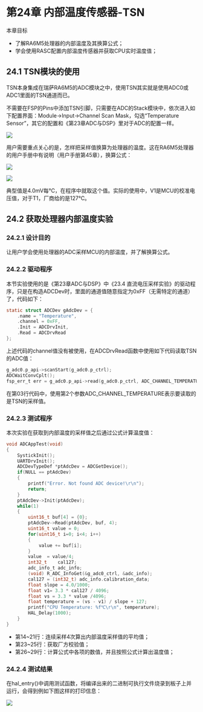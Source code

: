 # 第24章 内部温度传感器-TSN

本章目标

- 了解RA6M5处理器的内部温度及其换算公式；
- 学会使用RASC配置内部温度传感器并获取CPU实时温度值； 

## 24.1 TSN模块的使用

TSN本身集成在瑞萨RA6M5的ADC模块之中，使用TSN其实就是使用ADC0或ADC1里面的TSN通道而已。

不需要在FSP的Pins中添加TSN引脚，只需要在ADC的Stack模块中，依次进入如下配置界面：Module->Input->Channel Scan Mask，勾选“Temperature Sensor”，其它的配置和《第23章ADC与DSP》里对于ADC的配置一样。

![](http://photos.100ask.net/renesas-docs/DShanMCU_RA6M5/object_oriented_module_programming_method_in_ARM_embedded_system/chapter-24/image1.png)

用户需要重点关心的是，怎样把采样值换算为处理器的温度。这在RA6M5处理器的用户手册中有说明（用户手册第45章），换算公式：

![](http://photos.100ask.net/renesas-docs/DShanMCU_RA6M5/object_oriented_module_programming_method_in_ARM_embedded_system/chapter-24/image2.jpg)

![](http://photos.100ask.net/renesas-docs/DShanMCU_RA6M5/object_oriented_module_programming_method_in_ARM_embedded_system/chapter-24/image3.png)

典型值是4.0mV每℃，在程序中就取这个值。实际的使用中，V1是MCU的校准电压值，对于T1，厂商给的是127℃。

## 24.2 获取处理器内部温度实验

### 24.2.1 设计目的

让用户学会使用处理器的ADC采样MCU的内部温度，并了解换算公式。

### 24.2.2 驱动程序

本节实验使用的是《第23章ADC与DSP》中《23.4 直流电压采样实验》的驱动程序，只是在构造ADCDev时，里面的通道值随意指定为0xFF（无需特定的通道）了，代码如下：

```c
static struct ADCDev gAdcDev = {
    .name = "Temperature",
    .channel = 0xFF,
    .Init = ADCDrvInit,
    .Read = ADCDrvRead
};
```

上述代码的channel值没有被使用，在ADCDrvRead函数中使用如下代码读取TSN的ADC值：

```c
g_adc0.p_api->scanStart(g_adc0.p_ctrl);
ADCWaitConvCplt();
fsp_err_t err = g_adc0.p_api->read(g_adc0.p_ctrl, ADC_CHANNEL_TEMPERATURE, &value[i]);
```

在第03行代码中，使用第2个参数ADC_CHANNEL_TEMPERATURE表示要读取的是TSN的采样值。

### 24.2.3 测试程序

本次实验在获取到内部温度的采样值之后通过公式计算温度值：

```c
void ADCAppTest(void)
{
    SystickInit();
    UARTDrvInit();
    ADCDevTypeDef *ptAdcDev = ADCGetDevice();
    if(NULL == ptAdcDev)
    {
        printf("Error. Not found ADC device!\r\n");
        return;
    }
    ptAdcDev->Init(ptAdcDev);
    while(1)
    {
        uint16_t buf[4] = {0};
        ptAdcDev->Read(ptAdcDev, buf, 4);
        uint16_t value = 0;
        for(uint16_t i=0; i<4; i++)
        {
            value += buf[i];
        }
        value  = value/4;
        int32_t    cal127;
        adc_info_t adc_info;
        (void) R_ADC_InfoGet(&g_adc0_ctrl, &adc_info);
        cal127 = (int32_t) adc_info.calibration_data;
        float slope = 4.0/1000;
        float v1= 3.3 * cal127 / 4096;
        float vs = 3.3 * value /4096;
        float temperature = (vs - v1) / slope + 127;
        printf("CPU Temperature: %f℃\r\n", temperature);
        HAL_Delay(1000);
    }
}
```

- 第14~21行：连续采样4次算出内部温度采样值的平均值；
- 第23~25行：获取厂方校验值；
- 第26~29行：计算公式中各项的数值，并且按照公式计算出温度值；

### 24.2.4 测试结果

在hal_entry()中调用测试函数，将编译出来的二进制可执行文件烧录到板子上并运行，会得到例如下图这样的打印信息：

![](http://photos.100ask.net/renesas-docs/DShanMCU_RA6M5/object_oriented_module_programming_method_in_ARM_embedded_system/chapter-24/image4.png)
